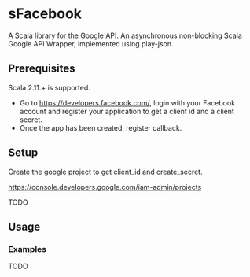 # sFacebook

A Scala library for the Google API.
An asynchronous non-blocking Scala Google API Wrapper,
implemented using play-json.

## Prerequisites

Scala 2.11.+ is supported.

- Go to https://developers.facebook.com/, login with your Facebook account
  and register your application to get a client id and a client secret.
- Once the app has been created, register callback.

## Setup

Create the google project to get client_id and create_secret.

https://console.developers.google.com/iam-admin/projects

TODO

## Usage

### Examples

TODO
